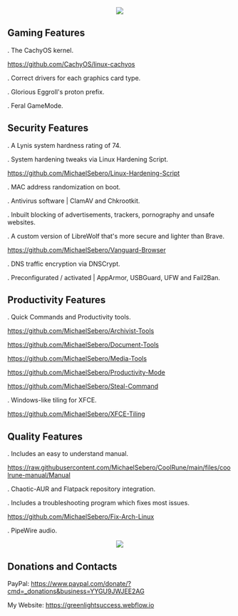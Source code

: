 <p align="center">
	<img src="https://i.postimg.cc/VLTRqVvW/logo.png" />
                                                                                                                                      	
## Gaming Features
	
. The CachyOS kernel.

https://github.com/CachyOS/linux-cachyos

. Correct drivers for each graphics card type.
	
. Glorious Eggroll's proton prefix.
	
. Feral GameMode.

## Security Features 
	
. A Lynis system hardness rating of 74.
	
. System hardening tweaks via Linux Hardening Script.
	
https://github.com/MichaelSebero/Linux-Hardening-Script
	
. MAC address randomization on boot.
	
. Antivirus software | ClamAV and Chkrootkit.
	
. Inbuilt blocking of advertisements, trackers, pornography and unsafe websites.
	
. A custom version of LibreWolf that's more secure and lighter than Brave.
	
https://github.com/MichaelSebero/Vanguard-Browser
	
. DNS traffic encryption via DNSCrypt.
	
. Preconfigurated / activated | AppArmor, USBGuard, UFW and Fail2Ban.
		
## Productivity Features
	
. Quick Commands and Productivity tools.
	
https://github.com/MichaelSebero/Archivist-Tools
	
https://github.com/MichaelSebero/Document-Tools
	
https://github.com/MichaelSebero/Media-Tools
	
https://github.com/MichaelSebero/Productivity-Mode
	
https://github.com/MichaelSebero/Steal-Command
	
. Windows-like tiling for XFCE.
	
https://github.com/MichaelSebero/XFCE-Tiling

## Quality Features
	
. Includes an easy to understand manual.
	
https://raw.githubusercontent.com/MichaelSebero/CoolRune/main/files/coolrune-manual/Manual
	
. Chaotic-AUR and Flatpack repository integration.
	
. Includes a troubleshooting program which fixes most issues.
	
https://github.com/MichaelSebero/Fix-Arch-Linux
	
. PipeWire audio.
	
<p align="center">
	<img src="https://i.postimg.cc/C53HDLTZ/ksnip-20240224-100057.png" />

## Donations and Contacts
PayPal: https://www.paypal.com/donate/?cmd=_donations&business=YYGU9JWJEE2AG

My Website: https://greenlightsuccess.webflow.io

